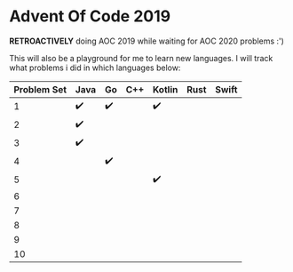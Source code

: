 # Advent Of Code 2019

**RETROACTIVELY** doing AOC 2019 while waiting for AOC 2020 problems :')

This will also be a playground for me to learn new languages. I will track what problems i did in which languages below:


| Problem Set | Java | Go | C++ | Kotlin | Rust | Swift |
| -- | -- | -- | -- | -- | -- | -- |
| 1 | :heavy_check_mark: | :heavy_check_mark: |  | :heavy_check_mark: |  |  |
| 2 | :heavy_check_mark: |  |  |  |  |  |
| 3 | :heavy_check_mark: |  |  |  |  |  |
| 4 |  | :heavy_check_mark: |  |  |  |  |
| 5 |  |  |  | :heavy_check_mark: |  |  |
| 6 |  |  |  |  |  |  |
| 7 |  |  |  |  |  |  |
| 8 |  |  |  |  |  |  |
| 9 |  |  |  |  |  |  |
| 10 |  |  |  |  |  |  |
